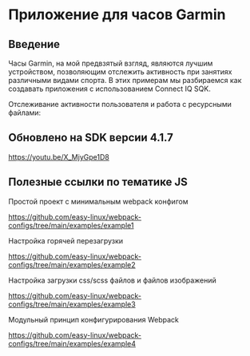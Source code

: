 # Приложение для часов Garmin

## Введение

Часы Garmin, на мой предвзятый взгляд, являются лучшим устройством, позволяющим отслежить активность при занятиях различными видами спорта. В этих примерам мы разбираемся как создавать приложения с использованием Connect IQ SQK.

Отслеживание активности пользователя и работа с ресурсными файлами:

## Обновлено на SDK версии 4.1.7

https://youtu.be/X_MjyGpe1D8


## Полезные ссылки по тематике JS
Простой проект с минимальным webpack конфигом

https://github.com/easy-linux/webpack-configs/tree/main/examples/example1

Настройка горячей перезагрузки

https://github.com/easy-linux/webpack-configs/tree/main/examples/example2

Настройка загрузки css/scss файлов и файлов изображений

https://github.com/easy-linux/webpack-configs/tree/main/examples/example3

Модульный принцип конфигурирования Webpack

https://github.com/easy-linux/webpack-configs/tree/main/examples/example4
